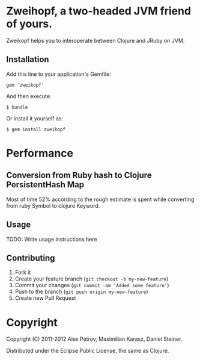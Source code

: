 # Zweihopf, a two-headed JVM friend of yours.

Zweikopf helps you to interoperate between Clojure and JRuby on JVM.

## Installation

Add this line to your application's Gemfile:

    gem 'zweikopf'

And then execute:

    $ bundle

Or install it yourself as:

    $ gem install zweikopf

# Performance

## Conversion from Ruby hash to Clojure PersistentHash Map

Most of time 52% according to the rough estimate is spent while converting from ruby Symbol to clojure Keyword.

## Usage

TODO: Write usage instructions here

## Contributing

1. Fork it
2. Create your feature branch (`git checkout -b my-new-feature`)
3. Commit your changes (`git commit -am 'Added some feature'`)
4. Push to the branch (`git push origin my-new-feature`)
5. Create new Pull Request

# Copyright

Copyright (C) 2011-2012 Alex Petrov, Maximilian Karasz, Daniel Steiner.

Distributed under the Eclipse Public License, the same as Clojure.
